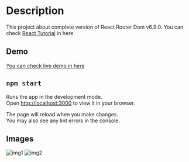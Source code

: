 # Description

This project about complete version of React Router Dom v6.9.0. You can check [React Tutorial](https://reactrouter.com/en/main/start/tutorial) in here

## Demo

[You can check live demo in here](https://react-router-tutorial-v690.netlify.app/)

## `npm start`

Runs the app in the development mode.\
Open [http://localhost:3000](http://localhost:3000) to view it in your browser.

The page will reload when you make changes.\
You may also see any lint errors in the console.

## Images

![img1](https://user-images.githubusercontent.com/73299153/225297100-34d4eddc-5dd0-4558-996e-e6c9361dc359.PNG)
![img2](https://user-images.githubusercontent.com/73299153/225297140-5f24e878-30b1-4ae8-8323-4f1974e6f2d7.PNG)

